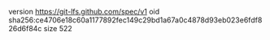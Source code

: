version https://git-lfs.github.com/spec/v1
oid sha256:ce4706e18c60a1177892fec149c29bd1a67a0c4878d93eb023e6fdf826d6f84c
size 522
